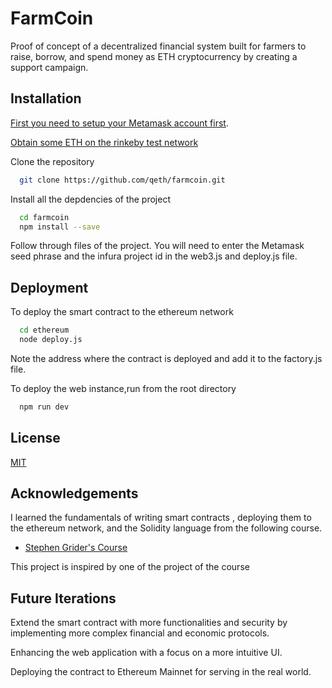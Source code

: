 
#
# FarmCoin

Proof of concept of a decentralized financial 
system built for farmers to raise, borrow, and 
spend money as ETH cryptocurrency by creating a 
support campaign.



  ## Installation

[First you need to setup your Metamask account first](https://docs.matic.network/docs/develop/metamask/hello/).

[Obtain some ETH on the rinkeby test network](https://faucet.rinkeby.io/)

Clone the repository 

```bash
  git clone https://github.com/qeth/farmcoin.git
```

Install all the depdencies of the project

```bash
  cd farmcoin
  npm install --save
```
Follow through files of the project. You will need
 to enter the Metamask seed phrase and the infura
  project id in the web3.js and deploy.js file.
## Deployment

To deploy the smart contract to the ethereum
network

```bash
  cd ethereum
  node deploy.js
```
Note the address where the contract is deployed
and add it to the factory.js file. 

To deploy the web instance,run from the root directory

```bash
  npm run dev
```

  
## License

[MIT](https://choosealicense.com/licenses/mit/)
## Acknowledgements

I learned the fundamentals of writing smart contracts
, deploying them to the ethereum network, and the
 Solidity language from the following course.
 
 - [Stephen Grider's Course](https://www.udemy.com/course/ethereum-and-solidity-the-complete-developers-guide/)
 
 This project is inspired by one of the project of the course
 

## Future Iterations

Extend the smart contract with more functionalities
and security by implementing  more complex financial
and economic protocols.

Enhancing the web application with a focus on a more 
intuitive UI.

Deploying the contract to Ethereum Mainnet for serving
in the real world.

